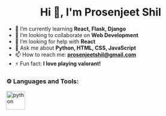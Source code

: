 <h1 align="center">Hi 👋, I'm Prosenjeet Shil</h1>

- 🌱 I’m currently learning **React, Flask, Django**
- 👯 I’m looking to collaborate on **Web Development**
- 🤔 I’m looking for help with **React**
- 💬 Ask me about **Python, HTML, CSS, JavaScript**
- 📫 How to reach me: **prosenjeetshil@gmail.com**
- ⚡ Fun fact: **I love playing valorant!**

<h3 align="left"> ⚙️ Languages and Tools:</h3>
<a href="https://www.python.org" target="_blank" rel="noreferrer"> <img src="https://camo.githubusercontent.com/11f0b3afa30619b424e9b29eea0b3bc9faa9a6d33c66e1ad20fc5d018f7a11f6/68747470733a2f2f696d672e69636f6e73382e636f6d2f636f6c6f722f34382f3030303030302f707974686f6e2d2d76312e706e67" alt="python" width="50" height="50"/> </a>
